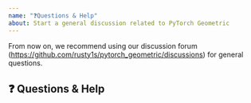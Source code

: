 ```yaml
---
name: "❓Questions & Help"
about: Start a general discussion related to PyTorch Geometric
---
```


From now on, we recommend using our discussion forum (https://github.com/rusty1s/pytorch_geometric/discussions) for general questions.

## ❓ Questions & Help

<!-- A clear and concise description of the question. -->
